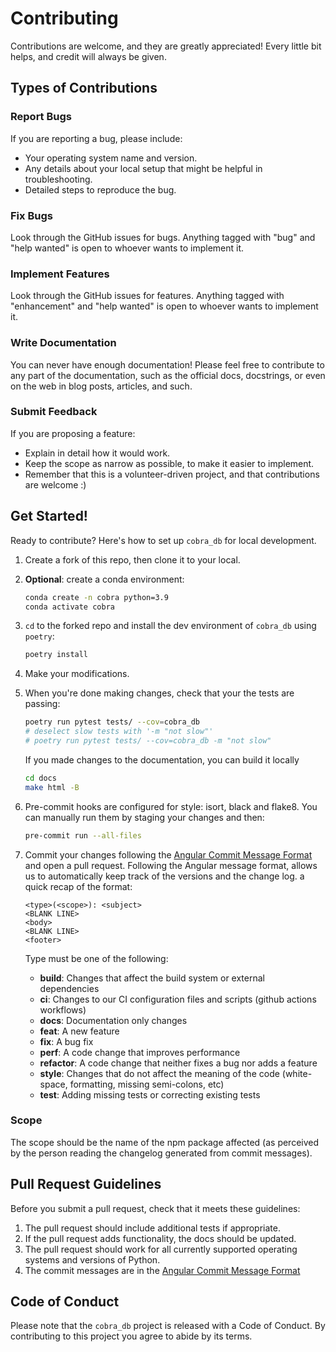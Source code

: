 # Contributing

Contributions are welcome, and they are greatly appreciated! Every little bit
helps, and credit will always be given.

## Types of Contributions

### Report Bugs

If you are reporting a bug, please include:

* Your operating system name and version.
* Any details about your local setup that might be helpful in troubleshooting.
* Detailed steps to reproduce the bug.

### Fix Bugs

Look through the GitHub issues for bugs. Anything tagged with "bug" and "help
wanted" is open to whoever wants to implement it.

### Implement Features

Look through the GitHub issues for features. Anything tagged with "enhancement"
and "help wanted" is open to whoever wants to implement it.

### Write Documentation

You can never have enough documentation! Please feel free to contribute to any
part of the documentation, such as the official docs, docstrings, or even
on the web in blog posts, articles, and such.

### Submit Feedback

If you are proposing a feature:

* Explain in detail how it would work.
* Keep the scope as narrow as possible, to make it easier to implement.
* Remember that this is a volunteer-driven project, and that contributions
  are welcome :)

## Get Started!

Ready to contribute? Here's how to set up `cobra_db` for local development.

1. Create a fork of this repo, then clone it to your local.
2. __Optional__: create a conda environment:
    ```bash
    conda create -n cobra python=3.9
    conda activate cobra
    ```
3. `cd` to the forked repo and install the dev environment of `cobra_db` using `poetry`:

    ```bash
    poetry install
    ```

4. Make your modifications.

5. When you're done making changes, check that your the tests are passing:
    ```bash
    poetry run pytest tests/ --cov=cobra_db
    # deselect slow tests with '-m "not slow"'
    # poetry run pytest tests/ --cov=cobra_db -m "not slow"
    ```

    If you made changes to the documentation, you can build it locally
    ```bash
    cd docs
    make html -B
    ```

6. Pre-commit hooks are configured for style: isort, black and flake8. You can manually
   run them by staging your changes and then:
    ```bash
    pre-commit run --all-files
    ```

7. Commit your changes following the [Angular Commit Message Format](https://gist.github.com/brianclements/841ea7bffdb01346392c) and open a pull request. Following the Angular message format, allows us to automatically
    keep track of the versions and the change log.
    a quick recap of the format:
    ```
    <type>(<scope>): <subject>
    <BLANK LINE>
    <body>
    <BLANK LINE>
    <footer>
    ```
    Type must be one of the following:
    * **build**: Changes that affect the build system or external dependencies
    * **ci**: Changes to our CI configuration files and scripts (github actions workflows)
    * **docs**: Documentation only changes
    * **feat**: A new feature
    * **fix**: A bug fix
    * **perf**: A code change that improves performance
    * **refactor**: A code change that neither fixes a bug nor adds a feature
    * **style**: Changes that do not affect the meaning of the code (white-space, formatting, missing semi-colons, etc)
    * **test**: Adding missing tests or correcting existing tests

### Scope
The scope should be the name of the npm package affected (as perceived by the person reading the changelog generated from commit messages).


## Pull Request Guidelines

Before you submit a pull request, check that it meets these guidelines:

1. The pull request should include additional tests if appropriate.
2. If the pull request adds functionality, the docs should be updated.
3. The pull request should work for all currently supported operating systems and
   versions of Python.
4. The commit messages are in the [Angular Commit Message Format](https://gist.github.com/brianclements/841ea7bffdb01346392c)

## Code of Conduct

Please note that the `cobra_db` project is released with a
Code of Conduct. By contributing to this project you agree to abide by its terms.
